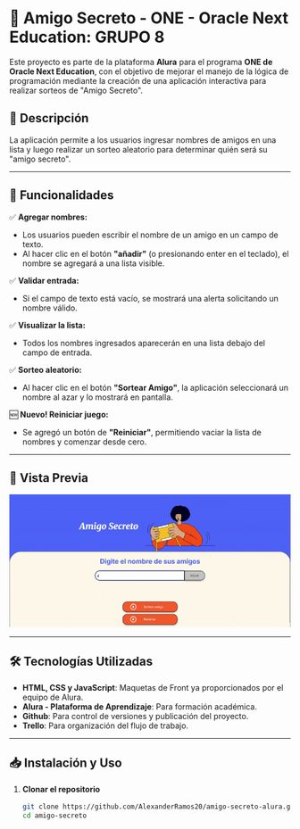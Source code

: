 # 🎉 Amigo Secreto - ONE - Oracle Next Education: GRUPO 8

Este proyecto es parte de la plataforma **Alura** para el programa **ONE de Oracle Next Education**, con el objetivo de mejorar el manejo de la lógica de programación mediante la creación de una aplicación interactiva para realizar sorteos de "Amigo Secreto".

## 📌 Descripción

La aplicación permite a los usuarios ingresar nombres de amigos en una lista y luego realizar un sorteo aleatorio para determinar quién será su "amigo secreto".

---

## 🚀 Funcionalidades

✅ **Agregar nombres:**  
   - Los usuarios pueden escribir el nombre de un amigo en un campo de texto.  
   - Al hacer clic en el botón **"añadir"** (o presionando enter en el teclado), el nombre se agregará a una lista visible.  

✅ **Validar entrada:**  
   - Si el campo de texto está vacío, se mostrará una alerta solicitando un nombre válido.  

✅ **Visualizar la lista:**  
   - Todos los nombres ingresados aparecerán en una lista debajo del campo de entrada.  

✅ **Sorteo aleatorio:**  
   - Al hacer clic en el botón **"Sortear Amigo"**, la aplicación seleccionará un nombre al azar y lo mostrará en pantalla.  

🆕 **Nuevo! Reiniciar juego:**  
   - Se agregó un botón de **"Reiniciar"**, permitiendo vaciar la lista de nombres y comenzar desde cero.  

---

## 🎨 Vista Previa

![Vista previa de la aplicación](https://github.com/AlexanderRamos20/amigo-secreto-alura/blob/main/gif-amigo-secreto-alura.gif?raw=true)

---

## 🛠️ Tecnologías Utilizadas

- **HTML, CSS y JavaScript**: Maquetas de Front ya proporcionados por el equipo de Alura.
- **Alura - Plataforma de Aprendizaje**: Para formación académica.
- **Github**: Para control de versiones y publicación del proyecto.
- **Trello**: Para organización del flujo de trabajo.
---

## 📥 Instalación y Uso

1. **Clonar el repositorio**  
   ```bash
   git clone https://github.com/AlexanderRamos20/amigo-secreto-alura.git
   cd amigo-secreto
